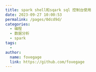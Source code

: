 ```yaml
---
title: spark shell和sqark sql 控制台使用
date: 2023-09-27 10:00:53
permalink: /pages/0dcd9d/
categories:
  - 编程
  - 数据分析
  - spark
tags:
  - 
author: 
  name: fovegage
  link: https://github.com/fovegage
---
```

